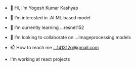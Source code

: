 - 👋 Hi, I’m Yogesh Kumar Kashyap
- 👀 I’m interested in .AI ML based model
- 🌱 I’m currently learning ...resnet152
- 💞️ I’m looking to collaborate on ...Imageprocessing models
- 📫 How to reach me ...141312q@gmail.com

- I'm working at react projects 

<!---
141312q/141312q is a ✨ special ✨ repository because its `README.md` (this file) appears on your GitHub profile.
You can click the Preview link to take a look at your changes.
--->
